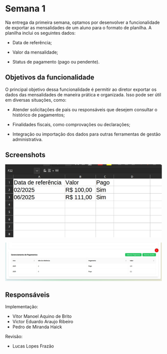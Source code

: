 # Semana 1

Na entrega da primeira semana, optamos por desenvolver a funcionalidade de exportar as mensalidades de um aluno para o formato de planilha. A planilha inclui os seguintes dados:

- Data de referência;

- Valor da mensalidade;

- Status de pagamento (pago ou pendente).

## Objetivos da funcionalidade

O principal objetivo dessa funcionalidade é permitir ao diretor exportar os dados das mensalidades de maneira prática e organizada. Isso pode ser útil em diversas situações, como:

- Atender solicitações de pais ou responsáveis que desejem consultar o histórico de pagamentos;

- Finalidades fiscais, como comprovações ou declarações;

- Integração ou importação dos dados para outras ferramentas de gestão administrativa.

## Screenshots

![csv_1](../assets/csv_1.jpeg)

![csv_2](../assets/csv_2.jpeg)

## Responsáveis

Implementação:

- Vitor Manoel Aquino de Brito
- Victor Eduardo Araujo Ribeiro
- Pedro de Miranda Haick

Revisão:

- Lucas Lopes Frazão
